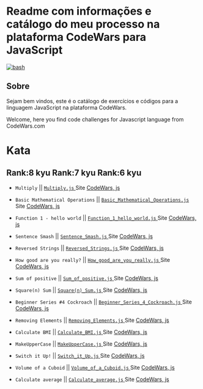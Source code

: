 # Readme com informações e catálogo do meu processo na plataforma CodeWars para JavaScript

<a href="https://www.codewars.com/users/arthurdduarte" target="_blank" rel="noreferrer"> <img src="https://www.codewars.com/users/arthurdduarte/badges/small" alt="bash"/> </a>

## Sobre
Sejam bem vindos, este é o catálogo de exercícios e códigos para a linguagem JavaScript na plataforma CodeWars.

Welcome, here you find code challenges for Javascript language from CodeWars.com

# Kata
## Rank:8 kyu  Rank:7 kyu  Rank:6 kyu   

* `Multiply` || [`Multiply.js`  ](/Code-Js/Multiply.js) Site [CodeWars, js  ](https://www.codewars.com/kata/50654ddff44f800200000004/train/javascript)

* `Basic Mathematical Operations` || [`Basic_Mathematical_Operations.js`  ](/Code-Js/Basic_Mathematical_Operations.js) Site [CodeWars, js  ](https://www.codewars.com/kata/57356c55867b9b7a60000bd7/train/javascript)

* `Function 1 - hello world` || [`Function_1_hello_world.js`  ](/Code-Js/Function_1_hello_world.js) Site [CodeWars, js  ](https://www.codewars.com/kata/523b4ff7adca849afe000035/train/javascript)

* `Sentence Smash` || [`Sentence_Smash.js`  ](/Code-Js/Sentence_Smash.js) Site [CodeWars, js  ](https://www.codewars.com/kata/53dc23c68a0c93699800041d/train/javascript)

* `Reversed Strings` || [`Reversed_Strings.js`  ](/Code-Js/Reversed_Strings.js) Site [CodeWars, js  ](https://www.codewars.com/kata/5168bb5dfe9a00b126000018/train/javascript)

* `How good are you really?` || [`How_good_are_you_really.js`  ](/Code-Js/How_good_are_you_really.js) Site [CodeWars, js  ](https://www.codewars.com/kata/5601409514fc93442500010b/train/javascript)

* `Sum of positive` || [`Sum_of_positive.js`  ](/Code-Js/Sum_of_positive.js) Site [CodeWars, js  ](https://www.codewars.com/kata/5715eaedb436cf5606000381/train/javascript)

* `Square(n) Sum` || [`Square(n)_Sum.js`  ](/Code-Js/Square(n)_Sum.js) Site [CodeWars, js  ](https://www.codewars.com/kata/515e271a311df0350d00000f/train/javascript)

* `Beginner Series #4 Cockroach` || [`Beginner_Series_4_Cockroach.js`  ](/Code-Js/Beginner_Series_4_Cockroach.js) Site [CodeWars, js  ](https://www.codewars.com/kata/55fab1ffda3e2e44f00000c6/train/javascript)

* `Removing Elements` || [`Removing_Elements.js`  ](/Code-Js/Removing_Elements.js) Site [CodeWars, js  ](https://www.codewars.com/kata/5769b3802ae6f8e4890009d2/train/javascript)

* `Calculate BMI` || [`Calculate_BMI.js`  ](/Code-Js/Calculate_BMI.js) Site [CodeWars, js  ](https://www.codewars.com/kata/57a429e253ba3381850000fb/train/javascript)

* `MakeUpperCase` || [`MakeUpperCase.js`  ](/Code-Js/MakeUpperCase.js) Site [CodeWars, js  ](https://www.codewars.com/kata/57a0556c7cb1f31ab3000ad7/train/javascript)

* `Switch it Up!` || [`Switch_it_Up.js`  ](/Code-Js/Switch_it_Up.js) Site [CodeWars, js  ](https://www.codewars.com/kata/5808dcb8f0ed42ae34000031/train/javascript)

* `Volume of a Cuboid` || [`Volume_of_a_Cuboid.js`  ](/Code-Js/Volume_of_a_Cuboid.js) Site [CodeWars, js  ](https://www.codewars.com/kata/58261acb22be6e2ed800003a/train/javascript)

* `Calculate average` || [`Calculate_average.js`  ](/Code-Js/Calculate_average.js) Site [CodeWars, js  ](https://www.codewars.com/kata/57a2013acf1fa5bfc4000921/train/javascript)





